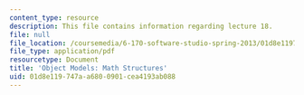 ```yaml
---
content_type: resource
description: This file contains information regarding lecture 18.
file: null
file_location: /coursemedia/6-170-software-studio-spring-2013/01d8e119747aa6800901cea4193ab088_MIT6_170S13_18-objt-mdl-math.pdf
file_type: application/pdf
resourcetype: Document
title: 'Object Models: Math Structures'
uid: 01d8e119-747a-a680-0901-cea4193ab088
---
```

